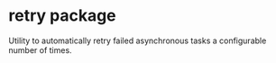 # retry package

Utility to automatically retry failed asynchronous tasks a configurable number of times.
